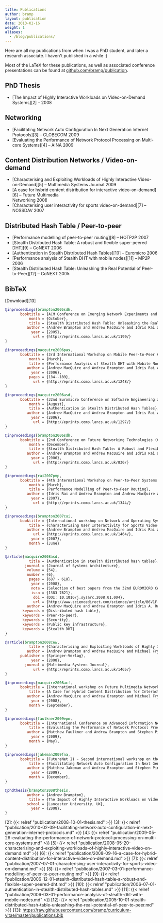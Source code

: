 ```yaml
---
title: Publications
author: bramp
layout: publication
date: 2013-02-16
weight: 1
aliases:
  - /blog/publications/
---
```

Here are all my publications from when I was a PhD student, and later a research associate. I haven't published in a while :(

Most of the LaTeX for these publications, as well as associated conference presentations can be found at [github.com/bramp/publication][1].

## PhD Thesis

  * [The Impact of Highly Interactive Workloads on Video-on-Demand Systems][2] &#8211; 2008

## Networking

  * [Facilitating Network Auto Configuration In Next Generation Internet Protocols][3] &#8211; GLOBECOM 2009
  * [Evaluating the Performance of Network Protocol Processing on Multi-core Systems][4] &#8211; AINA 2009

## Content Distribution Networks / Video-on-demand

  * [Characterising and Exploiting Workloads of Highly Interactive Video-on-Demand][5] &#8211; Multimedia Systems Journal 2009
  * [A case for hybrid content distribution for interactive video-on-demand][6] &#8211; Future Multimedia  
    Networking 2008
  * [Characterising user interactivity for sports video-on-demand][7] &#8211; NOSSDAV 2007

## Distributed Hash Table / Peer-to-peer

  * [Performance modelling of peer-to-peer routing][8] &#8211; HOTP2P 2007
  * [Stealth Distributed Hash Table: A robust and flexible super-peered DHT][9] &#8211; CoNEXT 2006
  * [Authentication in Stealth Distributed Hash Tables][10] &#8211; Euromicro 2006
  * [Performance analysis of Stealth DHT with mobile nodes][11] &#8211; MP2P 2006
  * [Stealth Distributed Hash Table: Unleashing the Real Potential of Peer-to-Peer][12] &#8211; CoNEXT 2005

## BibTeX
[Download][13]
```bibtex
@inproceedings{brampton2005sdh,
       booktitle = {ACM Conference on Emerging Network Experiments and Technology (CoNEXT) (Student Workshop Session)},
           month = {October},
           title = {Stealth Distributed Hash Table: Unleashing the Real Potential of Peer-to-Peer},
          author = {Andrew Brampton and Andrew MacQuire and Idris Rai and Nicholas J. P. Race and Laurent Mathy},
            year = {2005},
             url = {http://eprints.comp.lancs.ac.uk/1199/}
}

@inproceedings{macquire2006pas,
       booktitle = {3rd International Workshop on Mobile Peer-to-Peer Computing (MP2P)},
           month = {March},
           title = {Performance Analysis of Stealth DHT with Mobile Nodes},
          author = {Andrew MacQuire and Andrew Brampton and Idris Rai and Laurent Mathy},
            year = {2006},
           pages = {184--189},
             url = {http://eprints.comp.lancs.ac.uk/1248/}
}

@inproceedings{macquire2006asd,
       booktitle = {32nd Euromicro Conference on Software Engineering and Advanced Applications},
           month = {August},
           title = {Authentication in Stealth Distributed Hash Tables},
          author = {Andrew MacQuire and Andrew Brampton and Idris Rai and Nicholas J. P. Race and Laurent Mathy},
            year = {2006},
             url = {http://eprints.comp.lancs.ac.uk/1297/}
}

@inproceedings{brampton2006sdh,
       booktitle = {2nd Conference on Future Networking Technologies (CoNEXT)},
           month = {December},
           title = {Stealth Distributed Hash Table: A Robust and Flexible Super-Peered DHT},
          author = {Andrew Brampton and Andrew MacQuire and Idris Rai and Nicholas J. P. Race and Laurent Mathy},
            year = {2006},
             url = {http://eprints.comp.lancs.ac.uk/830/}
}

@inproceedings{rai2007pmp,
       booktitle = {4th International Workshop on Peer-to-Peer Systems (HOTP2P)},
           month = {March},
           title = {Performance Modelling of Peer-to-Peer Routing},
          author = {Idris Rai and Andrew Brampton and Andrew MacQuire and Laurent Mathy},
            year = {2007},
             url = {http://eprints.comp.lancs.ac.uk/1344/}
}

@inproceedings{brampton2007cui,
       booktitle = {International workshop on Network and Operating Systems Support for Digital Audio \& Video (NOSSDAV)},
           title = {Characterising User Interactivity for Sports Video-on-Demand},
          author = {Andrew Brampton and Andrew MacQuire and Idris Rai and Nicholas J. P. Race and Laurent Mathy and Michael Fry},
             url = {http://eprints.comp.lancs.ac.uk/1464/},
            year = {2007},
           month = {June}
}

@article{macquire2008asd,
           title = {Authentication in stealth distributed hash tables},
         journal = {Journal of Systems Architecture},
          volume = {54},
          number = {6},
           pages = {607 - 618},
            year = {2008},
            note = {Selection of best papers from the 32nd EUROMICRO Conference on [`]Software Engineering and Advanced Applications' (SEAA 2006)},
            issn = {1383-7621},
             doi = {DOI: 10.1016/j.sysarc.2008.01.004},
             url = {http://www.sciencedirect.com/science/article/B6V1F-4RRFNJ5-2/2/52b536d2a682f07d8f6ae7b74f474390},
          author = {Andrew MacQuire and Andrew Brampton and Idris A. Rai and Nicholas J.P. Race and Laurent Mathy},
        keywords = {Distributed hash table},
        keywords = {Peer-to-peer},
        keywords = {Security},
        keywords = {Public key infrastructure},
        keywords = {Stealth DHT}
}

@article{brampton2008cew,
           title = {Characterising and Exploiting Workloads of Highly Interactive Video-on-Demand},
          author = {Andrew Brampton and Andrew MacQuire and Michael Fry and Idris Rai and Nicholas J. P. Race and Laurent Mathy},
       publisher = {Springer-Verlag},
            year = {2008},
         journal = {Multimedia Systems Journal},
             url = {http://eprints.comp.lancs.ac.uk/1465/}
}

@inproceedings{macquire2008acf,
       booktitle = {International workshop on Future Multimedia Networking (FMN)},
           title = {A Case for Hybrid Content Distribution for Interactive Video-on-Demand},
          author = {Andrew MacQuire and Andrew Brampton and Michael Fry and Nicholas Race and Laurent Mathy},
            year = {2008},
           month = {September},
}

@inproceedings{faulkner2009epn,
       booktitle = {International Conference on Advanced Information Networking and Applications (AINA)},
           title = {Evaluating the Performance of Network Protocol Processing on Multi-core Systems},
          author = {Matthew Faulkner and Andrew Brampton and Stephen Pink},
            year = {2009},
           month = {May},
}

@inproceedings{jakeman2009fna,
       booktitle = {FutureNet II - Second international workshop on the network of the future in conjunction with IEEE Globecom},
           title = {Facilitating Network Auto Configuration In Next Generation Internet Protocols},
          author = {Matthew Jakeman and Andrew Brampton and Stephen Pink},
            year = {2009},
           month = {December},
}

@phdthesis{brampton2008thesis,
          author = {Andrew Brampton},
           title = {The Impact of Highly Interactive Workloads on Video-on-Demand Systems},
          school = {Lancaster University, UK},
            year = {2008},
}
```

 [1]: https://github.com/bramp/publication
 [2]: {{< relref "publication/2008-10-01-thesis.md" >}}
 [3]: {{< relref "publication/2010-02-09-facilitating-network-auto-configuration-in-next-generation-internet-protocols.md" >}}
 [4]: {{< relref "publication/2009-05-26-evaluating-the-performance-of-network-protocol-processing-on-multi-core-systems.md" >}}
 [5]: {{< relref "publication/2008-05-20-characterising-and-exploiting-workloads-of-highly-interactive-video-on-demand.md" >}}
 [6]: {{< relref "publication/2008-09-16-a-case-for-hybrid-content-distribution-for-interactive-video-on-demand.md" >}}
 [7]: {{< relref "publication/2007-07-01-characterising-user-interactivity-for-sports-video-on-demand.md" >}}
 [8]: {{< relref "publication/2007-03-01-performance-modelling-of-peer-to-peer-routing.md" >}}
 [9]: {{< relref "publication/2006-12-01-stealth-distributed-hash-table-a-robust-and-flexible-super-peered-dht.md" >}}
 [10]: {{< relref "publication/2006-07-01-authentication-in-stealth-distributed-hash-tables.md" >}}
 [11]: {{< relref "publication/2006-03-01-performance-analysis-of-stealth-dht-with-mobile-nodes.md" >}}
 [12]: {{< relref "publication/2005-10-01-stealth-distributed-hash-table-unleashing-the-real-potential-of-peer-to-peer.md" >}}
 [13]: https://raw.githubusercontent.com/bramp/curriculum-vitae/master/publications.bib
